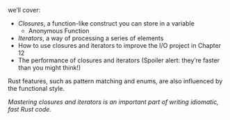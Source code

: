 we’ll cover:

-   _Closures_, a function-like construct you can store in a variable
	- Anonymous Function
-   _Iterators_, a way of processing a series of elements
-   How to use closures and iterators to improve the I/O project in Chapter 12
-   The performance of closures and iterators (Spoiler alert: they’re faster than you might think!)

Rust features, such as pattern matching and enums, are also influenced by the functional style.


_Mastering closures and iterators is an important part of writing idiomatic, fast Rust code._